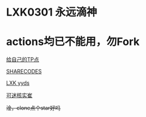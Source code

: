 # LXK0301 永远滴神
# actions均已不能用，勿Fork

[给自己的TP点](https://github.com/VidocqH/jd_scripts/blob/master/docker/crontab_list.sh)

[SHARECODES](https://github.com/VidocqH/jd_scripts/blob/master/githubAction.md)

[LXK yyds](https://gitee.com/lxk0301/jd_scripts/tree/master/)

[可迷核实崔](https://github.com/VidocqH/jd_scripts/commits/master)

~~淦，clone点个star好吗~~
